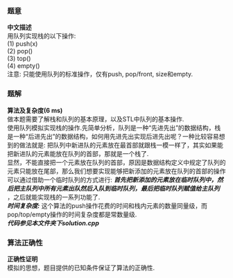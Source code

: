 ### 题意
**中文描述**  
用队列实现栈的以下操作:  
(1) push(x)  
(2) pop()  
(3) top()  
(4) empty()  
注意: 只能使用队列的标准操作，仅有push, pop/front, size和empty.  

### 题解
**算法及复杂度(6 ms)**  
做本题需要了解栈和队列的基本原理，以及STL中队列的基本操作.  
使用队列模拟实现栈的操作.先简单分析，队列是一种“先进先出”的数据结构，栈是一种“后进先出”的数据结构，如何用先进先出实现后进先出呢？一种比较容易想到的做法就是: 把队列中新进队的元素放在最首部就跟栈一模一样了，其实如果能把新进队的元素能放在队列的首部，那就是一个栈了.  
显然，不能直接把一个元素放在队列的首部，原因是数据结构定义中规定了队列的元素只能放在尾部，那么我们想要实现能够把新添加的元素放在队列的首部的操作可以通过借助一个临时队列的方式进行: ***首先把新添加的元素放在临时队列中，然后把主队列中所有元素出队然后入队到临时队列，最后把临时队列赋值给主队列*** ，之后就能实现栈的一系列功能了.  
***时间复杂度:***  这个算法的push操作花费的时间和栈内元素的数量同量级，而pop/top/empty操作的时间复杂度都是常数量级.  
***代码参见本文件夹下solution.cpp***  

### 算法正确性
**正确性证明**  
模拟的思想，题目提供的已知条件保证了算法的正确性.   
